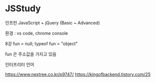 # JSStudy
인프런 JavaScript + jQuery (Basic ~ Advanced)

환경 : vs code, chrome console

8강
fun = null;
typeof fun = "object"

fun 은 주소값을 가지고 있음

인터프리터 언어

https://www.nextree.co.kr/p9747/
https://kingofbackend.tistory.com/25
